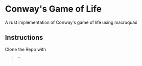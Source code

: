 # Conway's Game of Life
A rust implementation of Conway's game of life using macroquad
## Instructions
Clone the Repo with
> ``
